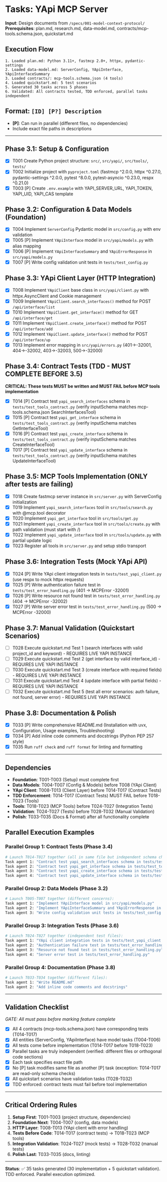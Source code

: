 # Tasks: YApi MCP Server

**Input**: Design documents from `/specs/001-model-context-protocol/`
**Prerequisites**: plan.md, research.md, data-model.md, contracts/mcp-tools.schema.json, quickstart.md

## Execution Flow
```
1. Loaded plan.md: Python 3.11+, fastmcp 2.0+, httpx, pydantic-settings
2. Loaded data-model.md: ServerConfig, YApiInterface, YApiInterfaceSummary
3. Loaded contracts/: mcp-tools.schema.json (4 tools)
4. Loaded quickstart.md: 5 test scenarios
5. Generated 30 tasks across 5 phases
6. Validated: All contracts tested, TDD enforced, parallel tasks independent
```

## Format: `[ID] [P?] Description`
- **[P]**: Can run in parallel (different files, no dependencies)
- Include exact file paths in descriptions

---

## Phase 3.1: Setup & Configuration
- [x] T001 Create Python project structure: `src/`, `src/yapi/`, `src/tools/`, `tests/`
- [x] T002 Initialize project with `pyproject.toml` (fastmcp ^2.0.0, httpx ^0.27.0, pydantic-settings ^2.0.0, pytest ^8.0.0, pytest-asyncio ^0.23.0, respx ^0.21.0)
- [x] T003 [P] Create `.env.example` with YAPI_SERVER_URL, YAPI_TOKEN, YAPI_UID, YAPI_CAS template

## Phase 3.2: Configuration & Data Models (Foundation)
- [x] T004 Implement `ServerConfig` Pydantic model in `src/config.py` with env validation
- [x] T005 [P] Implement `YApiInterface` model in `src/yapi/models.py` with alias mapping
- [x] T006 [P] Implement `YApiInterfaceSummary` and `YApiErrorResponse` in `src/yapi/models.py`
- [x] T007 [P] Write config validation unit tests in `tests/test_config.py`

## Phase 3.3: YApi Client Layer (HTTP Integration)
- [x] T008 Implement `YApiClient` base class in `src/yapi/client.py` with httpx.AsyncClient and Cookie management
- [x] T009 Implement `YApiClient.search_interfaces()` method for POST `/api/interface/list`
- [x] T010 Implement `YApiClient.get_interface()` method for GET `/api/interface/get`
- [x] T011 Implement `YApiClient.create_interface()` method for POST `/api/interface/add`
- [x] T012 Implement `YApiClient.update_interface()` method for POST `/api/interface/up`
- [x] T013 Implement error mapping in `src/yapi/errors.py` (401→-32001, 404→-32002, 403→-32003, 500→-32000)

## Phase 3.4: Contract Tests (TDD - MUST COMPLETE BEFORE 3.5)
**CRITICAL: These tests MUST be written and MUST FAIL before MCP tools implementation**
- [x] T014 [P] Contract test `yapi_search_interfaces` schema in `tests/test_tools_contract.py` (verify inputSchema matches mcp-tools.schema.json SearchInterfacesTool)
- [x] T015 [P] Contract test `yapi_get_interface` schema in `tests/test_tools_contract.py` (verify inputSchema matches GetInterfaceTool)
- [x] T016 [P] Contract test `yapi_create_interface` schema in `tests/test_tools_contract.py` (verify inputSchema matches CreateInterfaceTool)
- [x] T017 [P] Contract test `yapi_update_interface` schema in `tests/test_tools_contract.py` (verify inputSchema matches UpdateInterfaceTool)

## Phase 3.5: MCP Tools Implementation (ONLY after tests are failing)
- [x] T018 Create fastmcp server instance in `src/server.py` with ServerConfig initialization
- [x] T019 Implement `yapi_search_interfaces` tool in `src/tools/search.py` with @mcp.tool decorator
- [x] T020 Implement `yapi_get_interface` tool in `src/tools/get.py`
- [x] T021 Implement `yapi_create_interface` tool in `src/tools/create.py` with path validation (must start with /)
- [x] T022 Implement `yapi_update_interface` tool in `src/tools/update.py` with partial update logic
- [x] T023 Register all tools in `src/server.py` and setup stdio transport

## Phase 3.6: Integration Tests (Mock YApi API)
- [x] T024 [P] Write YApi client integration tests in `tests/test_yapi_client.py` (use respx to mock httpx requests)
- [x] T025 [P] Write authentication failure test in `tests/test_error_handling.py` (401 → MCPError -32001)
- [x] T026 [P] Write resource not found test in `tests/test_error_handling.py` (404 → MCPError -32002)
- [x] T027 [P] Write server error test in `tests/test_error_handling.py` (500 → MCPError -32000)

## Phase 3.7: Manual Validation (Quickstart Scenarios)
- [ ] T028 Execute quickstart.md Test 1 (search interfaces with valid project_id and keyword) - REQUIRES LIVE YAPI INSTANCE
- [ ] T029 Execute quickstart.md Test 2 (get interface by valid interface_id) - REQUIRES LIVE YAPI INSTANCE
- [ ] T030 Execute quickstart.md Test 3 (create interface with required fields) - REQUIRES LIVE YAPI INSTANCE
- [ ] T031 Execute quickstart.md Test 4 (update interface with partial fields) - REQUIRES LIVE YAPI INSTANCE
- [ ] T032 Execute quickstart.md Test 5 (test all error scenarios: auth failure, not found, server error) - REQUIRES LIVE YAPI INSTANCE

## Phase 3.8: Documentation & Polish
- [x] T033 [P] Write comprehensive README.md (Installation with uvx, Configuration, Usage examples, Troubleshooting)
- [x] T034 [P] Add inline code comments and docstrings (Python PEP 257 style)
- [x] T035 Run `ruff check` and `ruff format` for linting and formatting

---

## Dependencies
- **Foundation**: T001-T003 (Setup) must complete first
- **Data Models**: T004-T007 (Config & Models) before T008 (YApi Client)
- **YApi Client**: T008-T013 (Client Layer) before T014-T017 (Contract Tests)
- **TDD Enforcement**: T014-T017 (Contract Tests) MUST FAIL before T018-T023 (Tools)
- **Tools**: T018-T023 (MCP Tools) before T024-T027 (Integration Tests)
- **Validation**: T024-T027 (Tests) before T028-T032 (Manual Validation)
- **Polish**: T033-T035 (Docs & Format) after all functionality complete

## Parallel Execution Examples

### Parallel Group 1: Contract Tests (Phase 3.4)
```bash
# Launch T014-T017 together (all in same file but independent schema checks):
Task agent 1: "Contract test yapi_search_interfaces schema in tests/test_tools_contract.py"
Task agent 2: "Contract test yapi_get_interface schema in tests/test_tools_contract.py"
Task agent 3: "Contract test yapi_create_interface schema in tests/test_tools_contract.py"
Task agent 4: "Contract test yapi_update_interface schema in tests/test_tools_contract.py"
```

### Parallel Group 2: Data Models (Phase 3.2)
```bash
# Launch T005-T007 together (different concerns):
Task agent 1: "Implement YApiInterface model in src/yapi/models.py"
Task agent 2: "Implement YApiInterfaceSummary and YApiErrorResponse in src/yapi/models.py"
Task agent 3: "Write config validation unit tests in tests/test_config.py"
```

### Parallel Group 3: Integration Tests (Phase 3.6)
```bash
# Launch T024-T027 together (independent test files):
Task agent 1: "YApi client integration tests in tests/test_yapi_client.py"
Task agent 2: "Authentication failure test in tests/test_error_handling.py"
Task agent 3: "Resource not found test in tests/test_error_handling.py"
Task agent 4: "Server error test in tests/test_error_handling.py"
```

### Parallel Group 4: Documentation (Phase 3.8)
```bash
# Launch T033-T034 together (different files):
Task agent 1: "Write README.md"
Task agent 2: "Add inline code comments and docstrings"
```

---

## Validation Checklist
*GATE: All must pass before marking feature complete*

- [x] All 4 contracts (mcp-tools.schema.json) have corresponding tests (T014-T017)
- [x] All entities (ServerConfig, YApiInterface) have model tasks (T004-T006)
- [x] All tests come before implementation (T014-T017 before T018-T023)
- [x] Parallel tasks are truly independent (verified: different files or orthogonal code sections)
- [x] Each task specifies exact file path
- [x] No [P] task modifies same file as another [P] task (exception: T014-T017 are read-only schema checks)
- [x] All quickstart scenarios have validation tasks (T028-T032)
- [x] TDD enforced: contract tests must fail before tool implementation

---

## Critical Ordering Rules
1. **Setup First**: T001-T003 (project structure, dependencies)
2. **Foundation Next**: T004-T007 (config, data models)
3. **HTTP Layer**: T008-T013 (YApi client with error handling)
4. **Tests Before Code**: T014-T017 (contract tests) → T018-T023 (MCP tools)
5. **Integration Validation**: T024-T027 (mock tests) → T028-T032 (manual tests)
6. **Polish Last**: T033-T035 (docs, linting)

---

**Status**: ✅ 35 tasks generated (30 implementation + 5 quickstart validation). TDD enforced. Parallel execution optimized.
